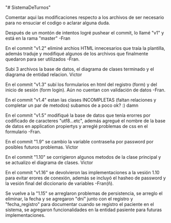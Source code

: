 "# SistemaDeTurnos" 

Comentar aqui las modificaciones respecto a los archivos de ser necesario para no ensuciar el codigo o aclarar alguna duda.

Después de un montón de intentos logré pushear el commit, lo llamé "v1" y está en la rama "master" -Fran

En el commit "v1.2" eliminé archios HTML innecesarios que traía la plantilla, además traduje y modifiqué algunos de los archivos que finalmente quedaron para ser utilizados   -Fran.

Subi 3 archivos la base de datos, el diagrama de clases terminado y el diagrama de entidad relacion. Victor

En el commit "v1.3" subí los formularios en html del registro (form) y del inicio de sesión (form login). Aún no cuentan con validación de datos   -Fran.

En el commit "v1.4" estan las clases INCOMPLETAS (faltan relaciones y completar un par de metodos) subamos de a poco ok? :) damn

En el commit "v1.5" modifiqué la base de datos que tenía erorres por codificado de caracteres "utf8...etc", además agregué el nombre de la base de datos en application propiertys y arreglé problemas de css en el formulario    -Fran.

En el commit "1.9" se cambio la variable contraseña por password por posibles futuros problemas. Victor

En el commit "1.10" se corrigieron algunos metodos de la clase principal y se actualizo el diagrama de clases. Victor

En el commit "v1.16" se devolvieron las implementaciones a la vesión 1.10 para evitar erores de conexión, además se incluyó el hasheo de password y la vesión final del diccionario de variables    -Fran(ñ).

Se vuelve a la "1.15"  se arreglaron problemas de persistencia, se arreglo el eliminar, la fecha y se agregaron "dni" junto con el registro y "fecha_registro" para documentar cuando se registro el paciente en el sistema, se agregaron funcionalidades en la entidad pasiente para futuras implementaciones.




